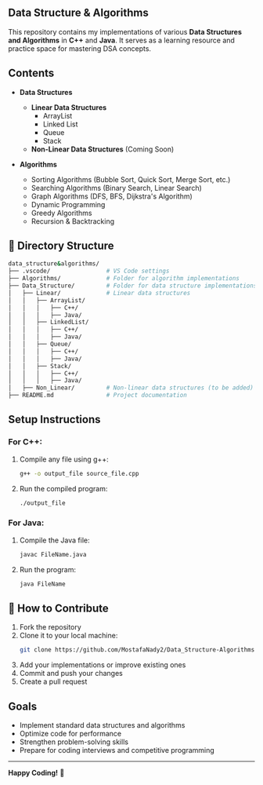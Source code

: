 ## Data Structure & Algorithms

This repository contains my implementations of various **Data Structures and Algorithms** in **C++** and **Java**. It serves as a learning resource and practice space for mastering DSA concepts.

## **Contents**
- **Data Structures**
  - **Linear Data Structures**
    - ArrayList
    - Linked List
    - Queue
    - Stack
  - **Non-Linear Data Structures** (Coming Soon)

- **Algorithms**
  - Sorting Algorithms (Bubble Sort, Quick Sort, Merge Sort, etc.)
  - Searching Algorithms (Binary Search, Linear Search)
  - Graph Algorithms (DFS, BFS, Dijkstra's Algorithm)
  - Dynamic Programming
  - Greedy Algorithms
  - Recursion & Backtracking

## 📁 **Directory Structure**
```bash
data_structure&algorithms/
├── .vscode/                # VS Code settings
├── Algorithms/             # Folder for algorithm implementations
├── Data_Structure/         # Folder for data structure implementations
│   ├── Linear/             # Linear data structures
│   │   ├── ArrayList/
│   │   │   ├── C++/
│   │   │   ├── Java/
│   │   ├── LinkedList/
│   │   │   ├── C++/
│   │   │   ├── Java/
│   │   ├── Queue/
│   │   │   ├── C++/
│   │   │   ├── Java/
│   │   ├── Stack/
│   │   │   ├── C++/
│   │   │   ├── Java/
│   ├── Non_Linear/         # Non-linear data structures (to be added)
├── README.md               # Project documentation
```

## **Setup Instructions**
### **For C++:**
1. Compile any file using g++:
   ```sh
   g++ -o output_file source_file.cpp
   ```
2. Run the compiled program:
   ```sh
   ./output_file
   ```

### **For Java:**
1. Compile the Java file:
   ```sh
   javac FileName.java
   ```
2. Run the program:
   ```sh
   java FileName
   ```

## 🚀 **How to Contribute**
1. Fork the repository
2. Clone it to your local machine:
   ```sh
   git clone https://github.com/MostafaNady2/Data_Structure-Algorithms.git
   ```
3. Add your implementations or improve existing ones
4. Commit and push your changes
5. Create a pull request

## **Goals**
- Implement standard data structures and algorithms
- Optimize code for performance
- Strengthen problem-solving skills
- Prepare for coding interviews and competitive programming

---
**Happy Coding!** 🚀

